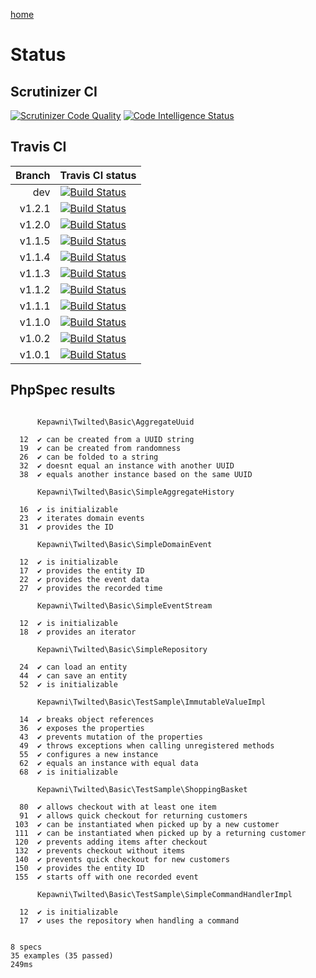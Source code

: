 [home](../README.md)

# Status

## Scrutinizer CI
[![Scrutinizer Code Quality](https://scrutinizer-ci.com/g/kepawni/twilted/badges/quality-score.png?b=master)](https://scrutinizer-ci.com/g/kepawni/twilted/?branch=master)
[![Code Intelligence Status](https://scrutinizer-ci.com/g/kepawni/twilted/badges/code-intelligence.svg?b=master)](https://scrutinizer-ci.com/code-intelligence)

## Travis CI
Branch | Travis CI status
-----: | :---
dev | [![Build Status](https://travis-ci.org/kepawni/twilted.svg?branch=dev)](https://travis-ci.org/kepawni/twilted)
v1.2.1 | [![Build Status](https://travis-ci.org/kepawni/twilted.svg?branch=v1.2.1)](https://travis-ci.org/kepawni/twilted)
v1.2.0 | [![Build Status](https://travis-ci.org/kepawni/twilted.svg?branch=v1.2.0)](https://travis-ci.org/kepawni/twilted)
v1.1.5 | [![Build Status](https://travis-ci.org/kepawni/twilted.svg?branch=v1.1.5)](https://travis-ci.org/kepawni/twilted)
v1.1.4 | [![Build Status](https://travis-ci.org/kepawni/twilted.svg?branch=v1.1.4)](https://travis-ci.org/kepawni/twilted)
v1.1.3 | [![Build Status](https://travis-ci.org/kepawni/twilted.svg?branch=v1.1.3)](https://travis-ci.org/kepawni/twilted)
v1.1.2 | [![Build Status](https://travis-ci.org/kepawni/twilted.svg?branch=v1.1.2)](https://travis-ci.org/kepawni/twilted)
v1.1.1 | [![Build Status](https://travis-ci.org/kepawni/twilted.svg?branch=v1.1.1)](https://travis-ci.org/kepawni/twilted)
v1.1.0 | [![Build Status](https://travis-ci.org/kepawni/twilted.svg?branch=v1.1.0)](https://travis-ci.org/kepawni/twilted)
v1.0.2 | [![Build Status](https://travis-ci.org/kepawni/twilted.svg?branch=v1.0.2)](https://travis-ci.org/kepawni/twilted)
v1.0.1 | [![Build Status](https://travis-ci.org/kepawni/twilted.svg?branch=v1.0.1)](https://travis-ci.org/kepawni/twilted)

## PhpSpec results

```

      Kepawni\Twilted\Basic\AggregateUuid

  12  ✔ can be created from a UUID string
  19  ✔ can be created from randomness
  26  ✔ can be folded to a string
  32  ✔ doesnt equal an instance with another UUID
  38  ✔ equals another instance based on the same UUID

      Kepawni\Twilted\Basic\SimpleAggregateHistory

  16  ✔ is initializable
  23  ✔ iterates domain events
  31  ✔ provides the ID

      Kepawni\Twilted\Basic\SimpleDomainEvent

  12  ✔ is initializable
  17  ✔ provides the entity ID
  22  ✔ provides the event data
  27  ✔ provides the recorded time

      Kepawni\Twilted\Basic\SimpleEventStream

  12  ✔ is initializable
  18  ✔ provides an iterator

      Kepawni\Twilted\Basic\SimpleRepository

  24  ✔ can load an entity
  44  ✔ can save an entity
  52  ✔ is initializable

      Kepawni\Twilted\Basic\TestSample\ImmutableValueImpl

  14  ✔ breaks object references
  36  ✔ exposes the properties
  43  ✔ prevents mutation of the properties
  49  ✔ throws exceptions when calling unregistered methods
  55  ✔ configures a new instance
  62  ✔ equals an instance with equal data
  68  ✔ is initializable

      Kepawni\Twilted\Basic\TestSample\ShoppingBasket

  80  ✔ allows checkout with at least one item
  91  ✔ allows quick checkout for returning customers
 103  ✔ can be instantiated when picked up by a new customer
 111  ✔ can be instantiated when picked up by a returning customer
 120  ✔ prevents adding items after checkout
 132  ✔ prevents checkout without items
 140  ✔ prevents quick checkout for new customers
 150  ✔ provides the entity ID
 155  ✔ starts off with one recorded event

      Kepawni\Twilted\Basic\TestSample\SimpleCommandHandlerImpl

  12  ✔ is initializable
  17  ✔ uses the repository when handling a command


8 specs
35 examples (35 passed)
249ms
```

